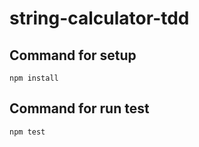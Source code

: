 # string-calculator-tdd

## Command for setup

```
npm install
```

## Command for run test

```
npm test
```